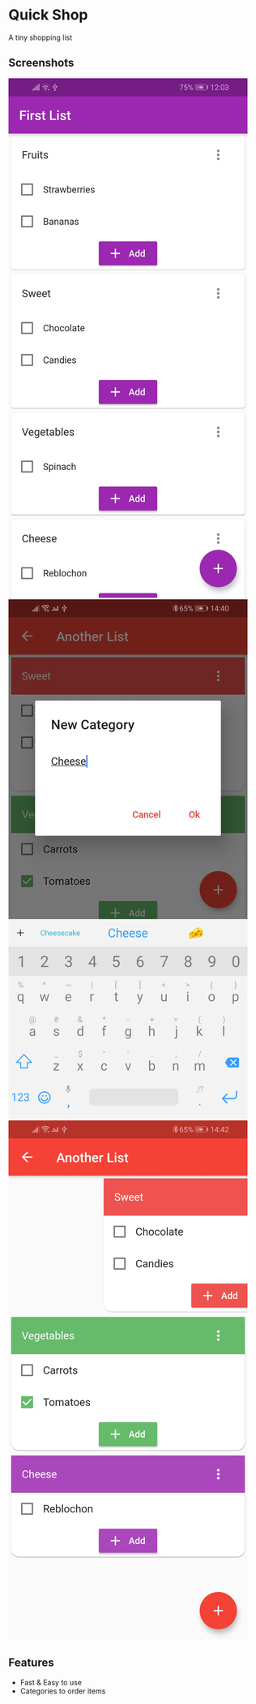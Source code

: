 # Quick Shop

A tiny shopping list

## Screenshots

![A tiny shopping list](res/list.jpg "A tiny shopping list")
![Add items and categories](res/add.jpg "Add items and categories")
![Remove items and categories](res/rm.jpg "Remove items and categories")

## Features

- Fast & Easy to use
- Categories to order items
